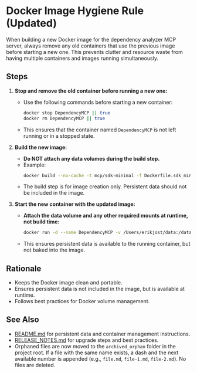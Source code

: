 # Docker Image Hygiene Rule (Updated)

When building a new Docker image for the dependency analyzer MCP server, always remove any old containers that use the previous image before starting a new one. This prevents clutter and resource waste from having multiple containers and images running simultaneously.

## Steps

1. **Stop and remove the old container before running a new one:**
   - Use the following commands before starting a new container:
     ```bash
     docker stop DependencyMCP || true
     docker rm DependencyMCP || true
     ```
   - This ensures that the container named `DependencyMCP` is not left running or in a stopped state.

2. **Build the new image:**
   - **Do NOT attach any data volumes during the build step.**
   - Example:
     ```bash
     docker build --no-cache -t mcp/sdk-minimal -f Dockerfile.sdk_minimal .
     ```
   - The build step is for image creation only. Persistent data should not be included in the image.

3. **Start the new container with the updated image:**
   - **Attach the data volume and any other required mounts at runtime, not build time:**
     ```bash
     docker run -d --name DependencyMCP -v /Users/erikjost/data:/data mcp/sdk-minimal
     ```
   - This ensures persistent data is available to the running container, but not baked into the image.

## Rationale
- Keeps the Docker image clean and portable.
- Ensures persistent data is not included in the image, but is available at runtime.
- Follows best practices for Docker volume management.

## See Also
- [README.md](mdc:README.md) for persistent data and container management instructions.
- [RELEASE_NOTES.md](mdc:RELEASE_NOTES.md) for upgrade steps and best practices.
- Orphaned files are now moved to the `archived_orphan` folder in the project root. If a file with the same name exists, a dash and the next available number is appended (e.g., `file.md`, `file-1.md`, `file-2.md`). No files are deleted. 